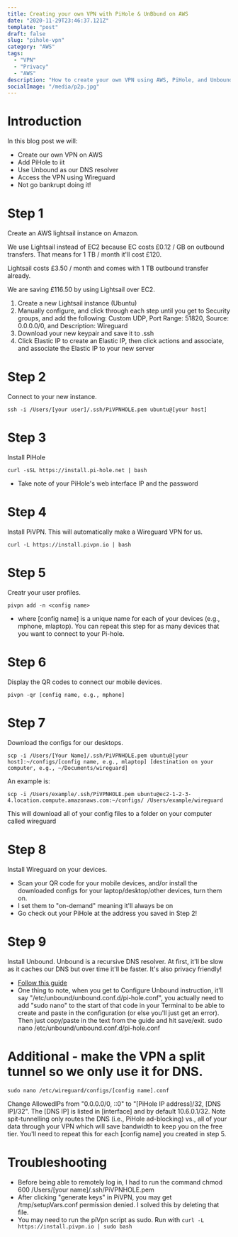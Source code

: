 ```yaml
---
title: Creating your own VPN with PiHole & UnBbund on AWS
date: "2020-11-29T23:46:37.121Z"
template: "post"
draft: false
slug: "pihole-vpn"
category: "AWS"
tags:
  - "VPN"
  - "Privacy"
  - "AWS"
description: "How to create your own VPN using AWS, PiHole, and Unbound."
socialImage: "/media/p2p.jpg"
---
```


# Introduction

In this blog post we will:
* Create our own VPN on AWS
* Add PiHole to iit
* Use Unbound as our DNS resolver
* Access the VPN using Wireguard
* Not go bankrupt doing it!

# Step 1

Create an AWS lightsail instance on Amazon.

We use Lightsail instead of EC2 because EC costs £0.12 / GB on outbound transfers. That means for 1 TB / month it'll cost £120.

Lightsail costs £3.50 / month and comes with 1 TB outbound transfer already.

We are saving £116.50 by using Lightsail over EC2.

1. Create a new Lightsail instance (Ubuntu)
2. Manually configure, and click through each step until you get to Security groups, and add the following: Custom UDP, Port Range: 51820, Source: 0.0.0.0/0, and Description: Wireguard
3. Download your new keypair and save it to .ssh
4. Click Elastic IP to create an Elastic IP, then click actions and associate, and associate the Elastic IP to your new server

# Step 2

Connect to your new instance.

```console
ssh -i /Users/[your user]/.ssh/PiVPNHOLE.pem ubuntu@[your host]
```

# Step 3

Install PiHole

```console
curl -sSL https://install.pi-hole.net | bash
```

* Take note of your PiHole's web interface IP and the password

# Step 4

Install PiVPN. This will automatically make a Wireguard VPN for us.

```console
curl -L https://install.pivpn.io | bash
```

# Step 5

Creatr your user profiles.

```console
pivpn add -n <config name>
```

* where [config name] is a unique name for each of your devices (e.g., mphone, mlaptop). You can repeat this step for as many devices that you want to connect to your Pi-hole.

# Step 6

Display the QR codes to connect our mobile devices.

```
pivpn -qr [config name, e.g., mphone]
```

# Step 7

Download the configs for our desktops.

```
scp -i /Users/[Your Name]/.ssh/PiVPNHOLE.pem ubuntu@[your host]:~/configs/[config name, e.g., mlaptop] [destination on your computer, e.g., ~/Documents/wireguard]
```

An example is:

```
scp -i /Users/example/.ssh/PiVPNHOLE.pem ubuntu@ec2-1-2-3-4.location.compute.amazonaws.com:~/configs/ /Users/example/wireguard
```

This will download all of your config files to a folder on your computer called wireguard

# Step 8

Install Wireguard on your devices.

* Scan your QR code for your mobile devices, and/or install the downloaded configs for your laptop/desktop/other devices, turn them on.
* I set them to "on-demand" meaning it'll always be on
* Go check out your PiHole at the address you saved in Step 2!

# Step 9

Install Unbound. Unbound is a recursive DNS resolver. At first, it'll be slow as it caches our DNS but over time it'll be faster. It's also privacy friendly!

* [Follow this guide](https://docs.pi-hole.net/guides/unbound/)
* One thing to note, when you get to Configure Unbound instruction, it'll say "/etc/unbound/unbound.conf.d/pi-hole.conf", you actually need to add "sudo nano" to the start of that code in your Terminal to be able to create and paste in the configuration (or else you'll just get an error). Then just copy/paste in the text from the guide and hit save/exit. sudo nano /etc/unbound/unbound.conf.d/pi-hole.conf


# Additional - make the VPN a split tunnel so we only use it for DNS.

```console
sudo nano /etc/wireguard/configs/[config name].conf
```

Change AllowedIPs from "0.0.0.0/0, ::0" to "[PiHole IP address]/32, [DNS IP]/32".
The [DNS IP] is listed in [interface] and by default 10.6.0.1/32.
Note spit-tunnelling only routes the DNS (i.e., PiHole ad-blocking) vs., all of your data through your VPN which will save bandwidth to keep you on the free tier.
You'll need to repeat this for each [config name] you created in step 5.

# Troubleshooting
* Before being able to remotely log in, I had to run the command chmod 600 /Users/[your name]/.ssh/PiVPNHOLE.pem
* After clicking "generate keys" in PiVPN, you may get /tmp/setupVars.conf permission denied. I solved this by deleting that file.
* You may need to run the piVpn script as sudo. Run with `curl -L https://install.pivpn.io | sudo bash`